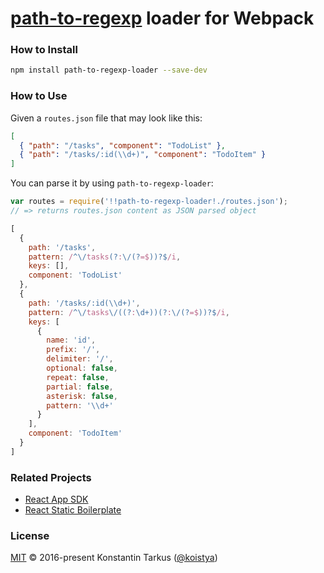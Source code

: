 # [path-to-regexp](https://github.com/pillarjs/path-to-regexp) loader for Webpack

### How to Install

```bash
npm install path-to-regexp-loader --save-dev
```

### How to Use

Given a `routes.json` file that may look like this:

```json
[
  { "path": "/tasks", "component": "TodoList" },
  { "path": "/tasks/:id(\\d+)", "component": "TodoItem" }
]
```

You can parse it by using `path-to-regexp-loader`:

```js
var routes = require('!!path-to-regexp-loader!./routes.json');
// => returns routes.json content as JSON parsed object
```

```js
[
  {
    path: '/tasks',
    pattern: /^\/tasks(?:\/(?=$))?$/i,
    keys: [],
    component: 'TodoList'
  },
  {
    path: '/tasks/:id(\\d+)',
    pattern: /^\/tasks\/((?:\d+))(?:\/(?=$))?$/i,
    keys: [
      {
        name: 'id',
        prefix: '/',
        delimiter: '/',
        optional: false,
        repeat: false,
        partial: false,
        asterisk: false,
        pattern: '\\d+'
      }
    ],
    component: 'TodoItem'
  }
]
```

### Related Projects

* [React App SDK](https://github.com/kriasoft/react-app)
* [React Static Boilerplate](https://github.com/kriasoft/react-static-boilerplate)

### License

[MIT](LICENSE.txt) © 2016-present Konstantin Tarkus ([@koistya](https://twitter.com/koistya))
